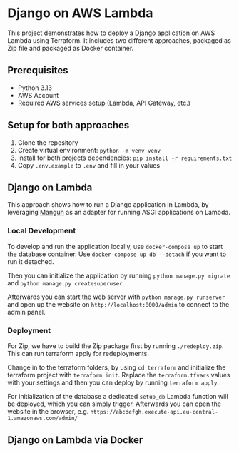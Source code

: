# Django on AWS Lambda

This project demonstrates how to deploy a Django application on AWS Lambda using Terraform.
It includes two different approaches, packaged as Zip file and packaged as Docker container.

## Prerequisites
- Python 3.13
- AWS Account
- Required AWS services setup (Lambda, API Gateway, etc.)

## Setup for both approaches
1. Clone the repository
2. Create virtual environment: `python -m venv venv`
3. Install for both projects dependencies: `pip install -r requirements.txt`
4. Copy `.env.example` to `.env` and fill in your values

## Django on Lambda
This approach shows how to run a Django application in Lambda, by leveraging [Mangun](https://mangum.fastapiexpert.com/) as an adapter for running ASGI applications on Lambda.

### Local Development
To develop and run the application locally, use `docker-compose up` to start the database container. Use `docker-compose up db --detach` if you want to run it detached.

Then you can initialize the application by running `python manage.py migrate` and `python manage.py createsuperuser`.

Afterwards you can start the web server with `python manage.py runserver` and open up the website on `http://localhost:8000/admin` to connect to the admin panel.


### Deployment
For Zip, we have to build the Zip package first by running `./redeploy.zip`. This can run terraform apply for redeployments.

Change in to the terraform folders, by using `cd terraform` and initialize the terraform project with `terraform init`.
Replace the `terraform.tfvars` values with your settings and then you can deploy by running `terraform apply`.

For initialization of the database a dedicated `setup_db` Lambda function will be deployed, which you can simply trigger.
Afterwards you can open the website in the browser, e.g. `https://abcdefgh.execute-api.eu-central-1.amazonaws.com/admin/`


## Django on Lambda via Docker
